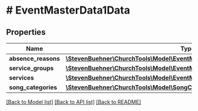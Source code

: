 # # EventMasterData1Data

## Properties

Name | Type | Description | Notes
------------ | ------------- | ------------- | -------------
**absence_reasons** | [**\StevenBuehner\ChurchTools\Model\EventMasterData1DataAbsenceReasonsInner[]**](EventMasterData1DataAbsenceReasonsInner.md) |  |
**service_groups** | [**\StevenBuehner\ChurchTools\Model\EventMasterData1DataServiceGroupsInner[]**](EventMasterData1DataServiceGroupsInner.md) |  | [optional]
**services** | [**\StevenBuehner\ChurchTools\Model\EventMasterData1DataServicesInner[]**](EventMasterData1DataServicesInner.md) |  | [optional]
**song_categories** | [**\StevenBuehner\ChurchTools\Model\SongCategory[]**](SongCategory.md) |  |

[[Back to Model list]](../../README.md#models) [[Back to API list]](../../README.md#endpoints) [[Back to README]](../../README.md)
